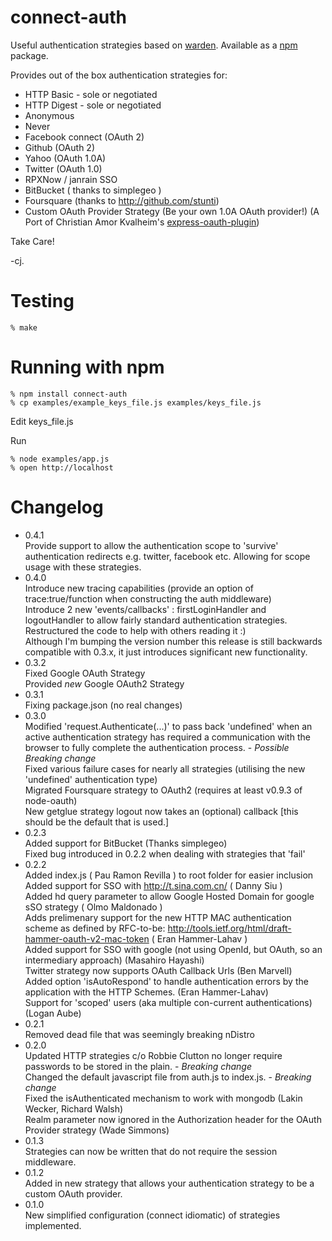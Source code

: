 connect-auth
============

Useful authentication strategies based on [warden]. Available as a [npm] package.

Provides out of the box authentication strategies for:

* HTTP Basic - sole or negotiated
* HTTP Digest - sole or negotiated
* Anonymous
* Never
* Facebook connect (OAuth 2)
* Github (OAuth 2)
* Yahoo (OAuth 1.0A)
* Twitter (OAuth 1.0)
* RPXNow / janrain SSO 
* BitBucket ( thanks to simplegeo )
* Foursquare (thanks to http://github.com/stunti)
* Custom OAuth Provider Strategy (Be your own 1.0A OAuth provider!) (A Port of Christian Amor Kvalheim's  [express-oauth-plugin])  

Take Care!

-cj.


Testing
=======

    % make

Running with npm
=================

    % npm install connect-auth
	% cp examples/example_keys_file.js examples/keys_file.js

Edit keys_file.js

Run

    % node examples/app.js
    % open http://localhost


[warden]: http://github.com/hassox/warden
[npm]: http://github.com/isaacs/npm    
[express-oauth-plugin]: http://github.com/christkv/node-express-oauth-plugin


Changelog
=========
 * 0.4.1  
		Provide support to allow the authentication scope to 'survive' authentication redirects e.g. twitter, facebook etc. Allowing for scope usage with these strategies.  
 * 0.4.0  
		Introduce new tracing capabilities (provide an option of trace:true/function when constructing the auth middleware)  
		Introduce 2 new 'events/callbacks' : firstLoginHandler and logoutHandler to allow fairly standard authentication strategies.  
		Restructured the code to help with others reading it :)  
		Although I'm bumping the version number this release is still backwards compatible with 0.3.x, it just introduces significant new functionality.  
 * 0.3.2  
		Fixed Google OAuth Strategy  
		Provided *new* Google OAuth2 Strategy  
 * 0.3.1  
		Fixing package.json (no real changes)  
 * 0.3.0  
		Modified 'request.Authenticate(...)' to pass back 'undefined' when an active authentication strategy has required a communication with the browser to fully complete the authentication process.  - *Possible Breaking change*  
		Fixed various failure cases for nearly all strategies (utilising the new 'undefined' authentication type)  
		Migrated Foursquare strategy to OAuth2 (requires at least v0.9.3 of node-oauth)  
		New getglue strategy
		logout now takes an (optional) callback [this should be the default that is used.] 
 * 0.2.3  
    Added support for BitBucket (Thanks simplegeo)  
    Fixed bug introduced in 0.2.2 when dealing with strategies that 'fail'  
 * 0.2.2  
    Added index.js ( Pau Ramon Revilla ) to root folder for easier inclusion  
    Added support for SSO with http://t.sina.com.cn/ ( Danny Siu )  
    Added hd query parameter to allow Google Hosted Domain for google sSO strategy ( Olmo Maldonado )  
		Adds prelimenary support for the new HTTP MAC authentication scheme as defined by RFC-to-be:
		http://tools.ietf.org/html/draft-hammer-oauth-v2-mac-token ( Eran Hammer-Lahav )  
		Added support for SSO with google (not using OpenId, but OAuth, so an intermediary approach) (Masahiro Hayashi)  
		Twitter strategy now supports OAuth Callback Urls (Ben Marvell)  
		Added option 'isAutoRespond' to handle authentication errors by the application with the HTTP Schemes. (Eran Hammer-Lahav)  
		Support for 'scoped' users (aka multiple con-current authentications) (Logan Aube)  
 * 0.2.1  
		Removed dead file that was seemingly breaking nDistro  
 * 0.2.0  
		Updated HTTP strategies c/o Robbie Clutton no longer require passwords to be stored in the plain. - *Breaking change*  
		Changed the default javascript file from auth.js to index.js. - *Breaking change*  
		Fixed the isAuthenticated mechanism to work with mongodb (Lakin Wecker, Richard Walsh)  
		Realm parameter now ignored in the Authorization header for the OAuth Provider strategy (Wade Simmons)  
 * 0.1.3  
		Strategies can now be written that do not require the session middleware.  
 * 0.1.2  
		Added in new strategy that allows your authentication strategy to be a custom OAuth provider.  
 * 0.1.0  
		New simplified configuration (connect idiomatic) of strategies implemented.
